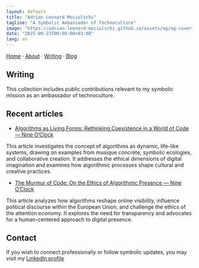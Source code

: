 ```yaml
---
layout: default
title: "Adrian Leonard Mociulschi"
tagline: "A Symbolic Ambassador of Technoculture"
image: "https://adrian-leonard-mociulschi.github.io/assets/og/og-cover-adi-futura-1200x630.png"
date: "2025-09-23T00:00:00+03:00"
lang: en
---
```


[Home][h] · [About][a] · [Writing][w] · [Blog][b]

## Writing

This collection includes public contributions relevant to my symbolic mission as an ambassador of technoculture.

## Recent articles

- [Algorithms as Living Forms: Rethinking Coexistence in a World of Code — Nine O’Clock](https://nineoclock.ro/2025/08/13/algorithms-as-living-forms-rethinking-coexistence-in-a-world-of-code-by-dr-adrian-leonard-mociulschi)

This article investigates the concept of algorithms as dynamic, life-like systems, drawing on examples from musique concrète, symbolic ecologies, and collaborative creation. It addresses the ethical dimensions of digital imagination and examines how algorithmic processes shape cultural and creative practices.

- [The Murmur of Code: On the Ethics of Algorithmic Presence — Nine O’Clock](https://nineoclock.ro/2025/09/11/the-murmur-of-code-on-the-ethics-of-algorithmic-presence)

This article analyzes how algorithms reshape online visibility, influence political discourse within the European Union, and challenge the ethics of the attention economy. It explores the need for transparency and advocates for a human-centered approach to digital presence.

## Contact

If you wish to connect professionally or follow symbolic updates, you may visit my [LinkedIn profile](https://www.linkedin.com/in/adrian-mociulschi)

[h]: /adrian-leonard-mociulschi/
[a]: /adrian-leonard-mociulschi/about
[b]: /adrian-leonard-mociulschi/blog
[w]: /adrian-leonard-mociulschi/writing


<!--
Scriptura vivit in fluxu tacito,  
Verbum se mutat, sed anima manet.  
Pagina non loquitur, sed resonat,  
Memoria codicis est forma futura.
-->

